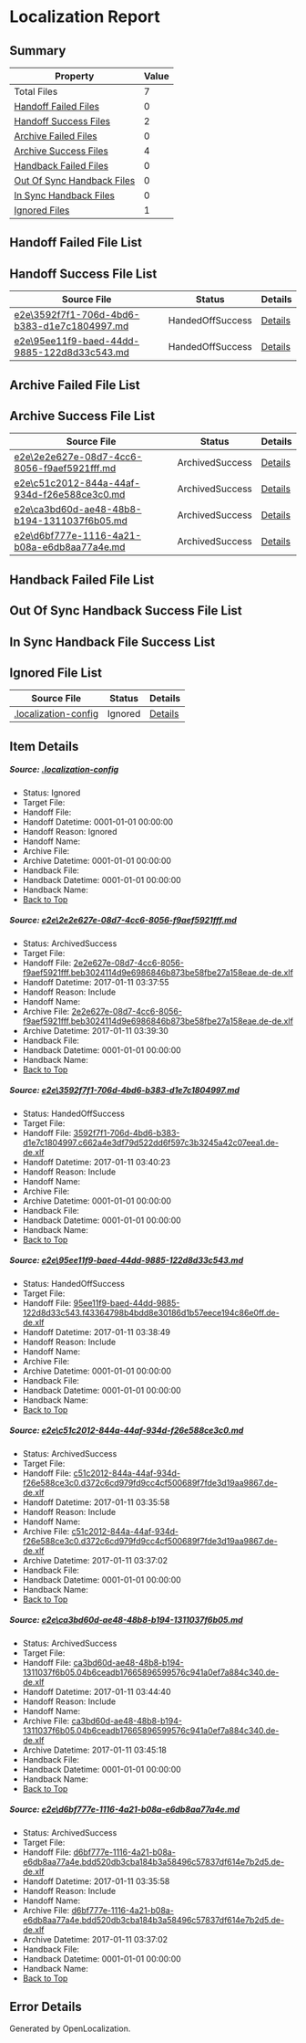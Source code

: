 # <a name='report-top'></a> Localization Report

## Summary
 Property | Value 
 -------- | ----- 
 Total Files | 7
[ Handoff Failed Files ](#handoff-failed-list)| 0
[ Handoff Success Files ](#handoff-success-list)| 2
[ Archive Failed Files ](#archive-failed-list)| 0
[ Archive Success Files ](#archive-success-list)| 4
[ Handback Failed Files ](#handback-failed-list)| 0
[ Out Of Sync Handback Files ](#outofsync-handback-success-list)| 0
[ In Sync Handback Files ](#insync-handback-success-list)| 0
[ Ignored Files ](#ignored-list)| 1

## <a name='handoff-failed-list'></a> Handoff Failed File List

## <a name='handoff-success-list'></a> Handoff Success File List
 Source File | Status | Details 
 ----------- | ------ | ------- 
 [e2e\3592f7f1-706d-4bd6-b383-d1e7c1804997.md](https://github.com/OpenLocalizationTestOrg/ol-test0/blob/6f77966e02dfc70dd2f36747186e608d736e6889/e2e/3592f7f1-706d-4bd6-b383-d1e7c1804997.md) | HandedOffSuccess | [Details](#d9e3ba88ca4607effe5f5863988703670f72f4c52)
 [e2e\95ee11f9-baed-44dd-9885-122d8d33c543.md](https://github.com/OpenLocalizationTestOrg/ol-test0/blob/d1ac7fb236b78713ef536960339e04a6eac3bff2/e2e/95ee11f9-baed-44dd-9885-122d8d33c543.md) | HandedOffSuccess | [Details](#2fe5c3bebfc74b8786c3e66d991ea831ff865fc43)

## <a name='archive-failed-list'></a> Archive Failed File List

## <a name='archive-success-list'></a> Archive Success File List
 Source File | Status | Details 
 ----------- | ------ | ------- 
 [e2e\2e2e627e-08d7-4cc6-8056-f9aef5921fff.md](https://github.com/OpenLocalizationTestOrg/ol-test0/blob/006f98808ac4a901ba9bd1fe668db669ee52df20/e2e/2e2e627e-08d7-4cc6-8056-f9aef5921fff.md) | ArchivedSuccess | [Details](#25dc7271212341bc37e14b5a01352d4f45785e541)
 [e2e\c51c2012-844a-44af-934d-f26e588ce3c0.md](https://github.com/OpenLocalizationTestOrg/ol-test0/blob/96d2346bf3969e82d8d0f5d15645a669ed1df598/e2e/c51c2012-844a-44af-934d-f26e588ce3c0.md) | ArchivedSuccess | [Details](#969c7150d72302b8ba3695292cb8e5e0a6b184d14)
 [e2e\ca3bd60d-ae48-48b8-b194-1311037f6b05.md](https://github.com/OpenLocalizationTestOrg/ol-test0/blob/0415a4e731bcc46e8a6c8745428d80185246fccc/e2e/ca3bd60d-ae48-48b8-b194-1311037f6b05.md) | ArchivedSuccess | [Details](#9dfb4573d7b50bde4433c2f96d71758d5de214be5)
 [e2e\d6bf777e-1116-4a21-b08a-e6db8aa77a4e.md](https://github.com/OpenLocalizationTestOrg/ol-test0/blob/96d2346bf3969e82d8d0f5d15645a669ed1df598/e2e/d6bf777e-1116-4a21-b08a-e6db8aa77a4e.md) | ArchivedSuccess | [Details](#a0532aee5aa01775dbf4de7dd4a28095813696926)

## <a name='handback-failed-list'></a> Handback Failed File List

## <a name='outofsync-handback-success-list'></a> Out Of Sync Handback Success File List

## <a name='insync-handback-success-list'></a> In Sync Handback File Success List

## <a name='ignored-list'></a> Ignored File List
 Source File | Status | Details 
 ----------- | ------ | ------- 
 [.localization-config](https://github.com/OpenLocalizationTestOrg/ol-test0/blob/0415a4e731bcc46e8a6c8745428d80185246fccc/.localization-config) | Ignored | [Details](#cb0632cf59c1387fc1742bfb9fa3c47f87e2e5c90)

## Item Details
##### <a name='cb0632cf59c1387fc1742bfb9fa3c47f87e2e5c90'></a> Source: [.localization-config](https://github.com/OpenLocalizationTestOrg/ol-test0/blob/0415a4e731bcc46e8a6c8745428d80185246fccc/.localization-config)
* Status: Ignored
* Target File: 
* Handoff File: 
* Handoff Datetime: 0001-01-01 00:00:00
* Handoff Reason: Ignored
* Handoff Name: 
* Archive File: 
* Archive Datetime: 0001-01-01 00:00:00
* Handback File: 
* Handback Datetime: 0001-01-01 00:00:00
* Handback Name: 
* [Back to Top](#report-top)

##### <a name='25dc7271212341bc37e14b5a01352d4f45785e541'></a> Source: [e2e\2e2e627e-08d7-4cc6-8056-f9aef5921fff.md](https://github.com/OpenLocalizationTestOrg/ol-test0/blob/006f98808ac4a901ba9bd1fe668db669ee52df20/e2e/2e2e627e-08d7-4cc6-8056-f9aef5921fff.md)
* Status: ArchivedSuccess
* Target File: 
* Handoff File: [2e2e627e-08d7-4cc6-8056-f9aef5921fff.beb3024114d9e6986846b873be58fbe27a158eae.de-de.xlf](https://github.com/OpenLocalizationTestOrg/ol-test0-handoff/blob/5c56b7b3a357321cc7f879c24ee60348a9c157b0/ol-handoff/OpenLocalizationTestOrg/ol-test0-dede/shujia/ht/2e2e627e-08d7-4cc6-8056-f9aef5921fff.beb3024114d9e6986846b873be58fbe27a158eae.de-de.xlf)
* Handoff Datetime: 2017-01-11 03:37:55
* Handoff Reason: Include
* Handoff Name: 
* Archive File: [2e2e627e-08d7-4cc6-8056-f9aef5921fff.beb3024114d9e6986846b873be58fbe27a158eae.de-de.xlf](https://github.com/OpenLocalizationTestOrg/ol-test0-handoff/blob/32c11139e28cb647fd2342ea9114a1e3089895cf/ol-archive/OpenLocalizationTestOrg/ol-test0-dede/shujia/ht/2e2e627e-08d7-4cc6-8056-f9aef5921fff.beb3024114d9e6986846b873be58fbe27a158eae.de-de.xlf)
* Archive Datetime: 2017-01-11 03:39:30
* Handback File: 
* Handback Datetime: 0001-01-01 00:00:00
* Handback Name: 
* [Back to Top](#report-top)

##### <a name='d9e3ba88ca4607effe5f5863988703670f72f4c52'></a> Source: [e2e\3592f7f1-706d-4bd6-b383-d1e7c1804997.md](https://github.com/OpenLocalizationTestOrg/ol-test0/blob/6f77966e02dfc70dd2f36747186e608d736e6889/e2e/3592f7f1-706d-4bd6-b383-d1e7c1804997.md)
* Status: HandedOffSuccess
* Target File: 
* Handoff File: [3592f7f1-706d-4bd6-b383-d1e7c1804997.c662a4e3df79d522dd6f597c3b3245a42c07eea1.de-de.xlf](https://github.com/OpenLocalizationTestOrg/ol-test0-handoff/blob/d3419c4211bc37a852e922a87f1fb9e53670ebda/ol-handoff/OpenLocalizationTestOrg/ol-test0-dede/shujia/ht/3592f7f1-706d-4bd6-b383-d1e7c1804997.c662a4e3df79d522dd6f597c3b3245a42c07eea1.de-de.xlf)
* Handoff Datetime: 2017-01-11 03:40:23
* Handoff Reason: Include
* Handoff Name: 
* Archive File: 
* Archive Datetime: 0001-01-01 00:00:00
* Handback File: 
* Handback Datetime: 0001-01-01 00:00:00
* Handback Name: 
* [Back to Top](#report-top)

##### <a name='2fe5c3bebfc74b8786c3e66d991ea831ff865fc43'></a> Source: [e2e\95ee11f9-baed-44dd-9885-122d8d33c543.md](https://github.com/OpenLocalizationTestOrg/ol-test0/blob/d1ac7fb236b78713ef536960339e04a6eac3bff2/e2e/95ee11f9-baed-44dd-9885-122d8d33c543.md)
* Status: HandedOffSuccess
* Target File: 
* Handoff File: [95ee11f9-baed-44dd-9885-122d8d33c543.f43364798b4bdd8e30186d1b57eece194c86e0ff.de-de.xlf](https://github.com/OpenLocalizationTestOrg/ol-test0-handoff/blob/537172dded2ae535c58f6e68334e19794258337f/ol-handoff/OpenLocalizationTestOrg/ol-test0-dede/shujia/ht/95ee11f9-baed-44dd-9885-122d8d33c543.f43364798b4bdd8e30186d1b57eece194c86e0ff.de-de.xlf)
* Handoff Datetime: 2017-01-11 03:38:49
* Handoff Reason: Include
* Handoff Name: 
* Archive File: 
* Archive Datetime: 0001-01-01 00:00:00
* Handback File: 
* Handback Datetime: 0001-01-01 00:00:00
* Handback Name: 
* [Back to Top](#report-top)

##### <a name='969c7150d72302b8ba3695292cb8e5e0a6b184d14'></a> Source: [e2e\c51c2012-844a-44af-934d-f26e588ce3c0.md](https://github.com/OpenLocalizationTestOrg/ol-test0/blob/96d2346bf3969e82d8d0f5d15645a669ed1df598/e2e/c51c2012-844a-44af-934d-f26e588ce3c0.md)
* Status: ArchivedSuccess
* Target File: 
* Handoff File: [c51c2012-844a-44af-934d-f26e588ce3c0.d372c6cd979fd9cc4cf500689f7fde3d19aa9867.de-de.xlf](https://github.com/OpenLocalizationTestOrg/ol-test0-handoff/blob/53489b34dd84412b07d52a7de95ed8c968d9331f/ol-handoff/OpenLocalizationTestOrg/ol-test0-dede/shujia/ht/c51c2012-844a-44af-934d-f26e588ce3c0.d372c6cd979fd9cc4cf500689f7fde3d19aa9867.de-de.xlf)
* Handoff Datetime: 2017-01-11 03:35:58
* Handoff Reason: Include
* Handoff Name: 
* Archive File: [c51c2012-844a-44af-934d-f26e588ce3c0.d372c6cd979fd9cc4cf500689f7fde3d19aa9867.de-de.xlf](https://github.com/OpenLocalizationTestOrg/ol-test0-handoff/blob/24294366884c835f59512afb4e4479958046bcd7/ol-archive/OpenLocalizationTestOrg/ol-test0-dede/shujia/ht/c51c2012-844a-44af-934d-f26e588ce3c0.d372c6cd979fd9cc4cf500689f7fde3d19aa9867.de-de.xlf)
* Archive Datetime: 2017-01-11 03:37:02
* Handback File: 
* Handback Datetime: 0001-01-01 00:00:00
* Handback Name: 
* [Back to Top](#report-top)

##### <a name='9dfb4573d7b50bde4433c2f96d71758d5de214be5'></a> Source: [e2e\ca3bd60d-ae48-48b8-b194-1311037f6b05.md](https://github.com/OpenLocalizationTestOrg/ol-test0/blob/0415a4e731bcc46e8a6c8745428d80185246fccc/e2e/ca3bd60d-ae48-48b8-b194-1311037f6b05.md)
* Status: ArchivedSuccess
* Target File: 
* Handoff File: [ca3bd60d-ae48-48b8-b194-1311037f6b05.04b6ceadb17665896599576c941a0ef7a884c340.de-de.xlf](https://github.com/OpenLocalizationTestOrg/ol-test0-handoff/blob/f17ec1fc288b2d1802340baa705c3a873c8900af/ol-handoff/OpenLocalizationTestOrg/ol-test0-dede/shujia/ht/ca3bd60d-ae48-48b8-b194-1311037f6b05.04b6ceadb17665896599576c941a0ef7a884c340.de-de.xlf)
* Handoff Datetime: 2017-01-11 03:44:40
* Handoff Reason: Include
* Handoff Name: 
* Archive File: [ca3bd60d-ae48-48b8-b194-1311037f6b05.04b6ceadb17665896599576c941a0ef7a884c340.de-de.xlf](https://github.com/OpenLocalizationTestOrg/ol-test0-handoff/blob/895f492b6c3412152a694c52d9f55efffed0cd64/ol-archive/OpenLocalizationTestOrg/ol-test0-dede/shujia/ht/ca3bd60d-ae48-48b8-b194-1311037f6b05.04b6ceadb17665896599576c941a0ef7a884c340.de-de.xlf)
* Archive Datetime: 2017-01-11 03:45:18
* Handback File: 
* Handback Datetime: 0001-01-01 00:00:00
* Handback Name: 
* [Back to Top](#report-top)

##### <a name='a0532aee5aa01775dbf4de7dd4a28095813696926'></a> Source: [e2e\d6bf777e-1116-4a21-b08a-e6db8aa77a4e.md](https://github.com/OpenLocalizationTestOrg/ol-test0/blob/96d2346bf3969e82d8d0f5d15645a669ed1df598/e2e/d6bf777e-1116-4a21-b08a-e6db8aa77a4e.md)
* Status: ArchivedSuccess
* Target File: 
* Handoff File: [d6bf777e-1116-4a21-b08a-e6db8aa77a4e.bdd520db3cba184b3a58496c57837df614e7b2d5.de-de.xlf](https://github.com/OpenLocalizationTestOrg/ol-test0-handoff/blob/53489b34dd84412b07d52a7de95ed8c968d9331f/ol-handoff/OpenLocalizationTestOrg/ol-test0-dede/shujia/ht/d6bf777e-1116-4a21-b08a-e6db8aa77a4e.bdd520db3cba184b3a58496c57837df614e7b2d5.de-de.xlf)
* Handoff Datetime: 2017-01-11 03:35:58
* Handoff Reason: Include
* Handoff Name: 
* Archive File: [d6bf777e-1116-4a21-b08a-e6db8aa77a4e.bdd520db3cba184b3a58496c57837df614e7b2d5.de-de.xlf](https://github.com/OpenLocalizationTestOrg/ol-test0-handoff/blob/24294366884c835f59512afb4e4479958046bcd7/ol-archive/OpenLocalizationTestOrg/ol-test0-dede/shujia/ht/d6bf777e-1116-4a21-b08a-e6db8aa77a4e.bdd520db3cba184b3a58496c57837df614e7b2d5.de-de.xlf)
* Archive Datetime: 2017-01-11 03:37:02
* Handback File: 
* Handback Datetime: 0001-01-01 00:00:00
* Handback Name: 
* [Back to Top](#report-top)


## Error Details

Generated by OpenLocalization.
